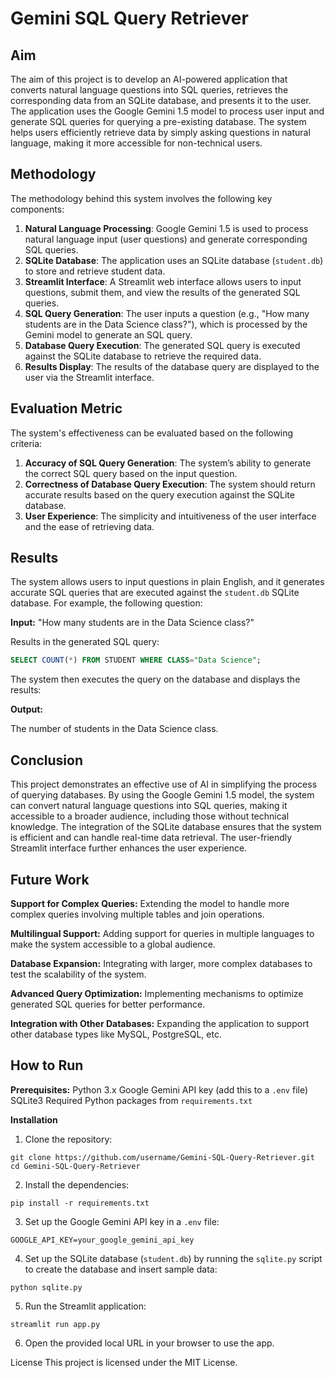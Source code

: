 # Gemini SQL Query Retriever

## Aim

The aim of this project is to develop an AI-powered application that converts natural language questions into SQL queries, retrieves the corresponding data from an SQLite database, and presents it to the user. The application uses the Google Gemini 1.5 model to process user input and generate SQL queries for querying a pre-existing database. The system helps users efficiently retrieve data by simply asking questions in natural language, making it more accessible for non-technical users.

## Methodology

The methodology behind this system involves the following key components:

1. **Natural Language Processing**: Google Gemini 1.5 is used to process natural language input (user questions) and generate corresponding SQL queries.
2. **SQLite Database**: The application uses an SQLite database (`student.db`) to store and retrieve student data.
3. **Streamlit Interface**: A Streamlit web interface allows users to input questions, submit them, and view the results of the generated SQL queries.
4. **SQL Query Generation**: The user inputs a question (e.g., "How many students are in the Data Science class?"), which is processed by the Gemini model to generate an SQL query.
5. **Database Query Execution**: The generated SQL query is executed against the SQLite database to retrieve the required data.
6. **Results Display**: The results of the database query are displayed to the user via the Streamlit interface.

## Evaluation Metric

The system's effectiveness can be evaluated based on the following criteria:
1. **Accuracy of SQL Query Generation**: The system’s ability to generate the correct SQL query based on the input question.
2. **Correctness of Database Query Execution**: The system should return accurate results based on the query execution against the SQLite database.
3. **User Experience**: The simplicity and intuitiveness of the user interface and the ease of retrieving data.

## Results

The system allows users to input questions in plain English, and it generates accurate SQL queries that are executed against the `student.db` SQLite database. For example, the following question:

**Input:** "How many students are in the Data Science class?"

Results in the generated SQL query:

```sql
SELECT COUNT(*) FROM STUDENT WHERE CLASS="Data Science";
```
The system then executes the query on the database and displays the results:

**Output:**

The number of students in the Data Science class.

## Conclusion
This project demonstrates an effective use of AI in simplifying the process of querying databases. By using the Google Gemini 1.5 model, the system can convert natural language questions into SQL queries, making it accessible to a broader audience, including those without technical knowledge. The integration of the SQLite database ensures that the system is efficient and can handle real-time data retrieval. The user-friendly Streamlit interface further enhances the user experience.

## Future Work

**Support for Complex Queries:** Extending the model to handle more complex queries involving multiple tables and join operations.

**Multilingual Support:** Adding support for queries in multiple languages to make the system accessible to a global audience.

**Database Expansion:** Integrating with larger, more complex databases to test the scalability of the system.

**Advanced Query Optimization:** Implementing mechanisms to optimize generated SQL queries for better performance.

**Integration with Other Databases:** Expanding the application to support other database types like MySQL, PostgreSQL, etc.

## How to Run

**Prerequisites:**
Python 3.x
Google Gemini API key (add this to a ```.env``` file)
SQLite3
Required Python packages from ```requirements.txt```

**Installation** 

1. Clone the repository:
```
git clone https://github.com/username/Gemini-SQL-Query-Retriever.git
cd Gemini-SQL-Query-Retriever
```
2. Install the dependencies:
```
pip install -r requirements.txt
```
3. Set up the Google Gemini API key in a ```.env``` file:
```
GOOGLE_API_KEY=your_google_gemini_api_key
```
4. Set up the SQLite database (```student.db```) by running the ```sqlite.py``` script to create the database and insert sample data:
```
python sqlite.py
```
5. Run the Streamlit application:
```
streamlit run app.py
```
6. Open the provided local URL in your browser to use the app.

License
This project is licensed under the MIT License.



















